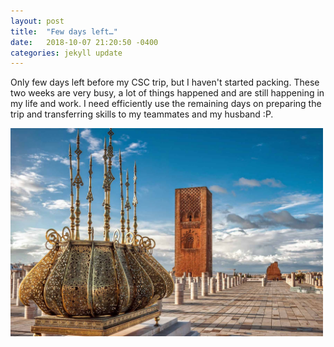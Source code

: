 ```yaml
---
layout: post
title:  "Few days left…"
date:   2018-10-07 21:20:50 -0400
categories: jekyll update
---
```


Only few days left before my CSC trip, but I haven't started packing. These two weeks are very busy, a lot of things happened and are still happening in my life and work. I need efficiently use the remaining days on preparing the trip and transferring skills to my teammates and my husband :P.

<img src="/assets/images/hassan-rabat-maroc.jpg" alt="drawing" style="width:500px;"/>

<!-- [jekyll-docs]: https://jekyllrb.com/docs/home
[jekyll-gh]:   https://github.com/jekyll/jekyll
[jekyll-talk]: https://talk.jekyllrb.com/ -->